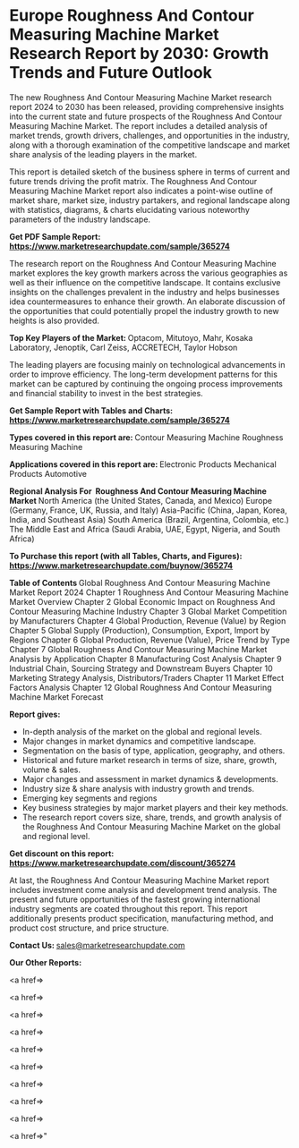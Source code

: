 # Europe Roughness And Contour Measuring Machine Market Research Report by 2030: Growth Trends and Future Outlook

The new Roughness And Contour Measuring Machine Market research report 2024 to 2030 has been released, providing comprehensive insights into the current state and future prospects of the Roughness And Contour Measuring Machine Market. The report includes a detailed analysis of market trends, growth drivers, challenges, and opportunities in the industry, along with a thorough examination of the competitive landscape and market share analysis of the leading players in the market.

This report is detailed sketch of the business sphere in terms of current and future trends driving the profit matrix. The Roughness And Contour Measuring Machine Market report also indicates a point-wise outline of market share, market size, industry partakers, and regional landscape along with statistics, diagrams, &amp; charts elucidating various noteworthy parameters of the industry landscape.

<strong><b>Get PDF Sample Report: <a href=https://www.marketresearchupdate.com/sample/365274>https://www.marketresearchupdate.com/sample/365274</a></b></strong>

The research report on the Roughness And Contour Measuring Machine market explores the key growth markers across the various geographies as well as their influence on the competitive landscape. It contains exclusive insights on the challenges prevalent in the industry and helps businesses idea countermeasures to enhance their growth. An elaborate discussion of the opportunities that could potentially propel the industry growth to new heights is also provided.

<strong><b>Top Key Players of the Market:
</b></strong>Optacom, Mitutoyo, Mahr, Kosaka Laboratory, Jenoptik, Carl Zeiss, ACCRETECH, Taylor Hobson<strong><b>
</b></strong>

The leading players are focusing mainly on technological advancements in order to improve efficiency. The long-term development patterns for this market can be captured by continuing the ongoing process improvements and financial stability to invest in the best strategies.

<strong><b>Get Sample Report with Tables and Charts: <a href=https://www.marketresearchupdate.com/sample/365274>https://www.marketresearchupdate.com/sample/365274</a></b></strong>

<strong><b>Types covered in this report are:
</b></strong>Contour Measuring Machine
Roughness Measuring Machine<strong><b>
</b></strong>

<strong><b>Applications covered in this report are:
</b></strong>Electronic Products
Mechanical Products
Automotive<strong><b>
</b></strong>

<strong><b>Regional Analysis For  Roughness And Contour Measuring Machine Market</b></strong><strong><b>
</b></strong>North America (the United States, Canada, and Mexico)
Europe (Germany, France, UK, Russia, and Italy)
Asia-Pacific (China, Japan, Korea, India, and Southeast Asia)
South America (Brazil, Argentina, Colombia, etc.)
The Middle East and Africa (Saudi Arabia, UAE, Egypt, Nigeria, and South Africa)

<strong><b>To Purchase this report (with all Tables, Charts, and Figures): <a href=https://www.marketresearchupdate.com/buynow/365274>https://www.marketresearchupdate.com/buynow/365274</a></b></strong>

<strong><b>Table of Contents</b></strong><strong><b>
</b></strong>Global Roughness And Contour Measuring Machine Market Report 2024
Chapter 1 Roughness And Contour Measuring Machine Market Overview
Chapter 2 Global Economic Impact on Roughness And Contour Measuring Machine Industry
Chapter 3 Global Market Competition by Manufacturers
Chapter 4 Global Production, Revenue (Value) by Region
Chapter 5 Global Supply (Production), Consumption, Export, Import by Regions
Chapter 6 Global Production, Revenue (Value), Price Trend by Type
Chapter 7 Global Roughness And Contour Measuring Machine Market Analysis by Application
Chapter 8 Manufacturing Cost Analysis
Chapter 9 Industrial Chain, Sourcing Strategy and Downstream Buyers
Chapter 10 Marketing Strategy Analysis, Distributors/Traders
Chapter 11 Market Effect Factors Analysis
Chapter 12 Global Roughness And Contour Measuring Machine Market Forecast

<strong><b>Report gives:</b></strong>

- In-depth analysis of the market on the global and regional levels.
- Major changes in market dynamics and competitive landscape.
- Segmentation on the basis of type, application, geography, and others.
- Historical and future market research in terms of size, share, growth, volume &amp; sales.
- Major changes and assessment in market dynamics &amp; developments.
- Industry size &amp; share analysis with industry growth and trends.
- Emerging key segments and regions
- Key business strategies by major market players and their key methods.
- The research report covers size, share, trends, and growth analysis of the Roughness And Contour Measuring Machine Market on the global and regional level.

<strong><b>Get discount on this report: <a href=https://www.marketresearchupdate.com/discount/365274>https://www.marketresearchupdate.com/discount/365274</a></b></strong>

At last, the Roughness And Contour Measuring Machine Market report includes investment come analysis and development trend analysis. The present and future opportunities of the fastest growing international industry segments are coated throughout this report. This report additionally presents product specification, manufacturing method, and product cost structure, and price structure.

<strong><b>Contact Us:
</b></strong>sales@marketresearchupdate.com

<strong>Our Other Reports:</strong>

<a href=></a>

<a href=></a>

<a href=></a>

<a href=></a>

<a href=></a>

<a href=></a>

<a href=></a>

<a href=></a>

<a href=></a>

<a href=></a>"
